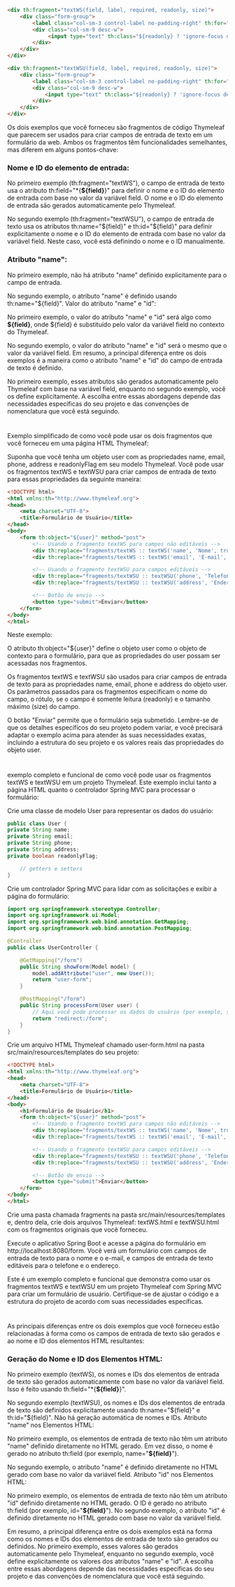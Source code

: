 ```html
<div th:fragment="textWS(field, label, required, readonly, size)">
    <div class="form-group">
        <label class="col-sm-3 control-label no-padding-right" th:for="${field}" th:text="#{__${label}__}"></label>
        <div class="col-sm-9 desc-w">
             <input type="text" th:class="${readonly} ? 'ignore-focus desc-w' : 'enter-as-tab desc-w'" th:field="*{__${field}__}" th:readonly="${readonly} ? 'readonly' :null" th:required="${required} ? 'required' : null" th:maxlength="${size}"/>
        </div>
    </div>
</div>

<div th:fragment="textWSU(field, label, required, readonly, size)">
    <div class="form-group">
        <label class="col-sm-3 control-label no-padding-right" th:for="${field}" th:text="#{__${label}__}"></label>
        <div class="col-sm-9 desc-w">
            <input type="text" th:class="${readonly} ? 'ignore-focus desc-w' : 'enter-as-tab desc-w'" th:name="${field}" th:id="${field}" th:readonly="${readonly} ? 'readonly' :null" th:required="${required} ? 'required' : null" th:maxlength="${size}"/>
        </div>
    </div>
</div>
```

Os dois exemplos que você forneceu são fragmentos de código Thymeleaf que parecem ser usados para criar campos de entrada de texto em um formulário da web. Ambos os fragmentos têm funcionalidades semelhantes, mas diferem em alguns pontos-chave:

### Nome e ID do elemento de entrada:

No primeiro exemplo (th:fragment="textWS"), o campo de entrada de texto usa o atributo th:field="*{__${field}__}" para definir o nome e o ID do elemento de entrada com base no valor da variável field. O nome e o ID do elemento de entrada são gerados automaticamente pelo Thymeleaf.

No segundo exemplo (th:fragment="textWSU"), o campo de entrada de texto usa os atributos th:name="${field}" e th:id="${field}" para definir explicitamente o nome e o ID do elemento de entrada com base no valor da variável field. Neste caso, você está definindo o nome e o ID manualmente.

### Atributo "name":

No primeiro exemplo, não há atributo "name" definido explicitamente para o campo de entrada.

No segundo exemplo, o atributo "name" é definido usando th:name="${field}".
Valor do atributo "name" e "id":

No primeiro exemplo, o valor do atributo "name" e "id" será algo como __${field}__, onde ${field} é substituído pelo valor da variável field no contexto do Thymeleaf.

No segundo exemplo, o valor do atributo "name" e "id" será o mesmo que o valor da variável field.
Em resumo, a principal diferença entre os dois exemplos é a maneira como o atributo "name" e "id" do campo de entrada de texto é definido. 

No primeiro exemplo, esses atributos são gerados automaticamente pelo Thymeleaf com base na variável field, enquanto no segundo exemplo, você os define explicitamente. A escolha entre essas abordagens depende das necessidades específicas do seu projeto e das convenções de nomenclatura que você está seguindo.

#
#

Exemplo simplificado de como você pode usar os dois fragmentos que você forneceu em uma página HTML Thymeleaf:

Suponha que você tenha um objeto user com as propriedades name, email, phone, address e readonlyFlag em seu modelo Thymeleaf. Você pode usar os fragmentos textWS e textWSU para criar campos de entrada de texto para essas propriedades da seguinte maneira:

```html
<!DOCTYPE html>
<html xmlns:th="http://www.thymeleaf.org">
<head>
    <meta charset="UTF-8">
    <title>Formulário de Usuário</title>
</head>
<body>
    <form th:object="${user}" method="post">
        <!-- Usando o fragmento textWS para campos não editáveis -->
        <div th:replace="fragments/textWS :: textWS('name', 'Nome', true, true, 50)"></div>
        <div th:replace="fragments/textWS :: textWS('email', 'E-mail', true, true, 100)"></div>

        <!-- Usando o fragmento textWSU para campos editáveis -->
        <div th:replace="fragments/textWSU :: textWSU('phone', 'Telefone', true, false, 15)"></div>
        <div th:replace="fragments/textWSU :: textWSU('address', 'Endereço', true, false, 200)"></div>

        <!-- Botão de envio -->
        <button type="submit">Enviar</button>
    </form>
</body>
</html>
```

Neste exemplo:

O atributo th:object="${user}" define o objeto user como o objeto de contexto para o formulário, para que as propriedades do user possam ser acessadas nos fragmentos.

Os fragmentos textWS e textWSU são usados para criar campos de entrada de texto para as propriedades name, email, phone e address do objeto user. Os parâmetros passados para os fragmentos especificam o nome do campo, o rótulo, se o campo é somente leitura (readonly) e o tamanho máximo (size) do campo.

O botão "Enviar" permite que o formulário seja submetido.
Lembre-se de que os detalhes específicos do seu projeto podem variar, e você precisará adaptar o exemplo acima para atender às suas necessidades exatas, incluindo a estrutura do seu projeto e os valores reais das propriedades do objeto user.

#
#

exemplo completo e funcional de como você pode usar os fragmentos textWS e textWSU em um projeto Thymeleaf. Este exemplo inclui tanto a página HTML quanto o controlador Spring MVC para processar o formulário:

Crie uma classe de modelo User para representar os dados do usuário:
```java
public class User {
private String name;
private String email;
private String phone;
private String address;
private boolean readonlyFlag;

    // getters e setters
}
```

Crie um controlador Spring MVC para lidar com as solicitações e exibir a página do formulário:

```java
import org.springframework.stereotype.Controller;
import org.springframework.ui.Model;
import org.springframework.web.bind.annotation.GetMapping;
import org.springframework.web.bind.annotation.PostMapping;

@Controller
public class UserController {

    @GetMapping("/form")
    public String showForm(Model model) {
        model.addAttribute("user", new User());
        return "user-form";
    }

    @PostMapping("/form")
    public String processForm(User user) {
        // Aqui você pode processar os dados do usuário (por exemplo, salvar no banco de dados)
        return "redirect:/form";
    }
}
```

Crie um arquivo HTML Thymeleaf chamado user-form.html na pasta src/main/resources/templates do seu projeto:

```html
<!DOCTYPE html>
<html xmlns:th="http://www.thymeleaf.org">
<head>
    <meta charset="UTF-8">
    <title>Formulário de Usuário</title>
</head>
<body>
    <h1>Formulário de Usuário</h1>
    <form th:object="${user}" method="post">
        <!-- Usando o fragmento textWS para campos não editáveis -->
        <div th:replace="fragments/textWS :: textWS('name', 'Nome', true, true, 50)"></div>
        <div th:replace="fragments/textWS :: textWS('email', 'E-mail', true, true, 100)"></div>

        <!-- Usando o fragmento textWSU para campos editáveis -->
        <div th:replace="fragments/textWSU :: textWSU('phone', 'Telefone', true, false, 15)"></div>
        <div th:replace="fragments/textWSU :: textWSU('address', 'Endereço', true, false, 200)"></div>

        <!-- Botão de envio -->
        <button type="submit">Enviar</button>
    </form>
</body>
</html>
```

Crie uma pasta chamada fragments na pasta src/main/resources/templates e, dentro dela, crie dois arquivos Thymeleaf: textWS.html e textWSU.html com os fragmentos originais que você forneceu.

Execute o aplicativo Spring Boot e acesse a página do formulário em http://localhost:8080/form. Você verá um formulário com campos de entrada de texto para o nome e o e-mail, e campos de entrada de texto editáveis para o telefone e o endereço.

Este é um exemplo completo e funcional que demonstra como usar os fragmentos textWS e textWSU em um projeto Thymeleaf com Spring MVC para criar um formulário de usuário. Certifique-se de ajustar o código e a estrutura do projeto de acordo com suas necessidades específicas.

#
#

As principais diferenças entre os dois exemplos que você forneceu estão relacionadas à forma como os campos de entrada de texto são gerados e ao nome e ID dos elementos HTML resultantes:

### Geração do Nome e ID dos Elementos HTML:

No primeiro exemplo (textWS), os nomes e IDs dos elementos de entrada de texto são gerados automaticamente com base no valor da variável field. Isso é feito usando th:field="*{__${field}__}".

No segundo exemplo (textWSU), os nomes e IDs dos elementos de entrada de texto são definidos explicitamente usando th:name="${field}" e th:id="${field}". Não há geração automática de nomes e IDs.
Atributo "name" nos Elementos HTML:

No primeiro exemplo, os elementos de entrada de texto não têm um atributo "name" definido diretamente no HTML gerado. Em vez disso, o nome é gerado no atributo th:field (por exemplo, name="__${field}__").

No segundo exemplo, o atributo "name" é definido diretamente no HTML gerado com base no valor da variável field.
Atributo "id" nos Elementos HTML:

No primeiro exemplo, os elementos de entrada de texto não têm um atributo "id" definido diretamente no HTML gerado. O ID é gerado no atributo th:field (por exemplo, id="__${field}__").
No segundo exemplo, o atributo "id" é definido diretamente no HTML gerado com base no valor da variável field.

Em resumo, a principal diferença entre os dois exemplos está na forma como os nomes e IDs dos elementos de entrada de texto são gerados ou definidos. No primeiro exemplo, esses valores são gerados automaticamente pelo Thymeleaf, enquanto no segundo exemplo, você define explicitamente os valores dos atributos "name" e "id". A escolha entre essas abordagens depende das necessidades específicas do seu projeto e das convenções de nomenclatura que você está seguindo.




